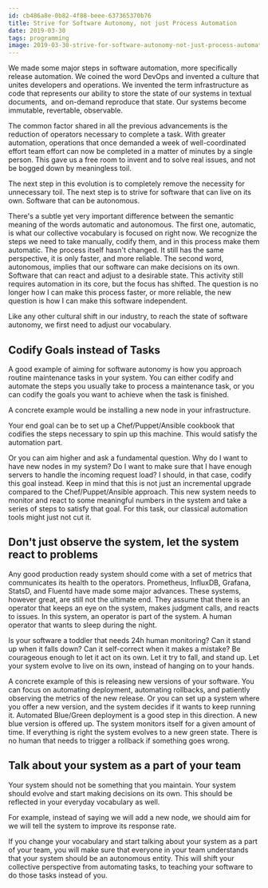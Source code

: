 ```yaml
---
id: cb486a8e-0b82-4f88-beee-637365370b76
title: Strive for Software Autonomy, not just Process Automation
date: 2019-03-30
tags: programming
image: 2019-03-30-strive-for-software-autonomy-not-just-process-automation.png
---
```


We made some major steps in software automation, more specifically release
automation. We coined the word DevOps and invented a culture that unites
developers and operations. We invented the term infrastructure as code that
represents our ability to store the state of our systems in textual documents, 
and on-demand reproduce that state. Our systems become immutable, revertable,
observable.

The common factor shared in all the previous advancements is the reduction of
operators necessary to complete a task. With greater automation, operations that
once demanded a week of well-coordinated effort team effort can now be completed
in a matter of minutes by a single person. This gave us a free room to invent
and to solve real issues, and not be bogged down by meaningless toil.

The next step in this evolution is to completely remove the necessity for
unnecessary toil. The next step is to strive for software that can live on its
own. Software that can be autonomous.

There's a subtle yet very important difference between the semantic meaning of
the words automatic and autonomous. The first one, automatic, is what our
collective vocabulary is focused on right now. We recognize the steps we need to
take manually, codify them, and in this process make them automatic. The process
itself hasn't changed. It still has the same perspective, it is only faster, and
more reliable. The second word, autonomous, implies that our software can make
decisions on its own. Software that can react and adjust to a desirable state.
This activity still requires automation in its core, but the focus has shifted.
The question is no longer how I can make this process faster, or more reliable,
the new question is how I can make this software independent.

Like any other cultural shift in our industry, to reach the state of software
autonomy, we first need to adjust our vocabulary.

## Codify Goals instead of Tasks

A good example of aiming for software autonomy is how you approach routine
maintenance tasks in your system. You can either codify and automate the steps
you usually take to process a maintenance task, or you can codify the goals you
want to achieve when the task is finished.

A concrete example would be installing a new node in your infrastructure.

Your end goal can be to set up a Chef/Puppet/Ansible cookbook that codifies the
steps necessary to spin up this machine. This would satisfy the automation part.

Or you can aim higher and ask a fundamental question. Why do I want to have new
nodes in my system? Do I want to make sure that I have enough servers to handle
the incoming request load? I should, in that case, codify this goal instead.
Keep in mind that this is not just an incremental upgrade compared to the
Chef/Puppet/Ansible approach. This new system needs to monitor and react to some
meaningful numbers in the system and take a series of steps to satisfy that
goal. For this task, our classical automation tools might just not cut it. 

## Don't just observe the system, let the system react to problems

Any good production ready system should come with a set of metrics that
communicates its health to the operators. Prometheus, InfluxDB, Grafana, StatsD,
and Fluentd have made some major advances. These systems, however great, are
still not the ultimate end. They assume that there is an operator that keeps an
eye on the system, makes judgment calls, and reacts to issues. In this system,
an operator is part of the system. A human operator that wants to sleep during
the night.

Is your software a toddler that needs 24h human monitoring? Can it stand up when
it falls down? Can it self-correct when it makes a mistake? Be courageous enough
to let it act on its own. Let it try to fall, and stand up. Let your system
evolve to live on its own, instead of hanging on to your hands.

A concrete example of this is releasing new versions of your software. You can
focus on automating deployment, automating rollbacks, and patiently observing
the metrics of the new release. Or you can set up a system where you offer a new
version, and the system decides if it wants to keep running it. Automated
Blue/Green deployment is a good step in this direction. A new blue version is
offered up. The system monitors itself for a given amount of time. If everything
is right the system evolves to a new green state. There is no human that needs
to trigger a rollback if something goes wrong.

## Talk about your system as a part of your team

Your system should not be something that you maintain. Your system should evolve
and start making decisions on its own. This should be reflected in your everyday
vocabulary as well.

For example, instead of saying we will add a new node, we should aim for we will
tell the system to improve its response rate.

If you change your vocabulary and start talking about your system as a part of
your team, you will make sure that everyone in your team understands that your
system should be an autonomous entity. This will shift your collective
perspective from automating tasks, to teaching your software to do those tasks
instead of you.
